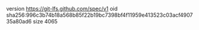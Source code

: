 version https://git-lfs.github.com/spec/v1
oid sha256:996c3b74b18a568b85f22b19bc7398bf4f11959e413523c03acf490735a80ad6
size 4065
